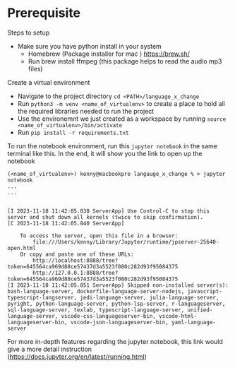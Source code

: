 # Prerequisite 

Steps to setup

- Make sure you have python install in your system
    - Homebrew (Package installer for mac ) https://brew.sh/
    - Run brew install ffmpeg (this package helps to read the audio mp3 files)

Create a virtual environment
 - Navigate to the project directory `cd <PATH>/language_x_change`
 - Run `python3 -m venv <name_of_virtualenv>` to create a place to hold all the required libraries needed to run the project
 - Use the environemnt we just created as a workspace by running `source <name_of_virtualenv>/bin/activate`
 - Run `pip install -r requirements.txt` 

To run the notebook environment, run this `jupyter notebook` in the same terminal like this. In the end, it will show you the link to open up the notebook

```
(<name_of_virtualenv>) kenny@macbookpro langauge_x_change % > jupyter notebook
...
...


[I 2023-11-18 11:42:05.838 ServerApp] Use Control-C to stop this server and shut down all kernels (twice to skip confirmation).
[C 2023-11-18 11:42:05.840 ServerApp] 
    
    To access the server, open this file in a browser:
        file:///Users/kenny/Library/Jupyter/runtime/jpserver-25640-open.html
    Or copy and paste one of these URLs:
        http://localhost:8888/tree?token=645564ca969d88ce57437d3a5523f080c282d93f95084375
        http://127.0.0.1:8888/tree?token=645564ca969d88ce57437d3a5523f080c282d93f95084375
[I 2023-11-18 11:42:05.851 ServerApp] Skipped non-installed server(s): bash-language-server, dockerfile-language-server-nodejs, javascript-typescript-langserver, jedi-language-server, julia-language-server, pyright, python-language-server, python-lsp-server, r-languageserver, sql-language-server, texlab, typescript-language-server, unified-language-server, vscode-css-languageserver-bin, vscode-html-languageserver-bin, vscode-json-languageserver-bin, yaml-language-server

``` 

For more in-depth features regarding the jupyter notebook, this link would give a more detail instruction (https://docs.jupyter.org/en/latest/running.html)